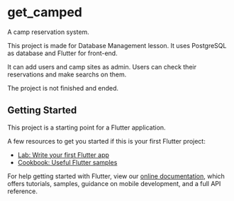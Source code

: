 # get_camped

A camp reservation system.

This project is made for Database Management lesson. It uses PostgreSQL as database and Flutter for front-end.

It can add users and camp sites as admin. Users can check their reservations and make searchs on them.

The project is not finished and ended.

## Getting Started

This project is a starting point for a Flutter application.

A few resources to get you started if this is your first Flutter project:

- [Lab: Write your first Flutter app](https://flutter.dev/docs/get-started/codelab)
- [Cookbook: Useful Flutter samples](https://flutter.dev/docs/cookbook)

For help getting started with Flutter, view our
[online documentation](https://flutter.dev/docs), which offers tutorials,
samples, guidance on mobile development, and a full API reference.
